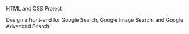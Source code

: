 HTML and CSS Project

Design a front-end for Google Search, Google Image Search, and Google Advanced Search.
